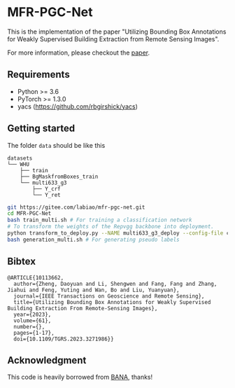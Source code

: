 # MFR-PGC-Net
This is the implementation of the paper "Utilizing Bounding Box Annotations for Weakly Supervised Building Extraction from Remote Sensing Images".

For more information, please checkout the [paper](https://ieeexplore.ieee.org/document/10113662).


## Requirements
* Python >= 3.6
* PyTorch >= 1.3.0
* yacs (https://github.com/rbgirshick/yacs)


## Getting started
The folder ```data``` should be like this
```
datasets   
└── WHU
    ├── train
    ├── BgMaskfromBoxes_train
    └── multi633_g3
        ├── Y_crf
        └── Y_ret
```


```bash
git https://gitee.com/labiao/mfr-pgc-net.git
cd MFR-PGC-Net
bash train_multi.sh # For training a classification network
# To transform the weights of the Repvgg backbone into deployment.
python transform_to_deploy.py --NAME multi633_g3_deploy --config-file configs/grad_cam_repvgg.yml --WEIGHTS multi633_g3.pt 
bash generation_multi.sh # For generating pseudo labels
```


## Bibtex
```
@ARTICLE{10113662,
  author={Zheng, Daoyuan and Li, Shengwen and Fang, Fang and Zhang, Jiahui and Feng, Yuting and Wan, Bo and Liu, Yuanyuan},
  journal={IEEE Transactions on Geoscience and Remote Sensing}, 
  title={Utilizing Bounding Box Annotations for Weakly Supervised Building Extraction From Remote-Sensing Images}, 
  year={2023},
  volume={61},
  number={},
  pages={1-17},
  doi={10.1109/TGRS.2023.3271986}}
```

## Acknowledgment

This code is heavily borrowed from [BANA](https://github.com/cvlab-yonsei/BANA), thanks!
